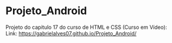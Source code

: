# Projeto_Android
Projeto do capitulo 17 do curso de HTML e CSS (Curso em Vídeo): <br>
Link: https://gabrielalves07.github.io/Projeto_Android/
